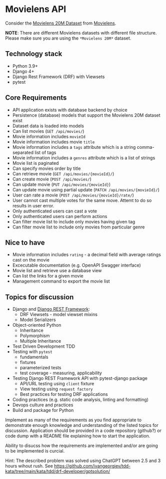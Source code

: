 
# Movielens API

Consider the [Movielens 20M Dataset](https://files.grouplens.org/datasets/movielens/ml-20m-README.html) from [Movielens](https://grouplens.org/datasets/movielens/).

**NOTE**: There are different Movielens datasets with different file structure. Please make sure you are using the `*Movielens 20M*` dataset.

## Technology stack

* Python 3.9+
* Django 4+
* Django Rest Framework (DRF) with Viewsets
* pytest

## Core Requirements

* API application exists with database backend by choice
* Persistence (database) models that support the Movielens 20M dataset exist
* Dataset data is loaded into models
* Can list movies (`GET /api/movies/`)
* Movie information includes `movieId`
* Movie information includes movie `title`
* Movie information includes a `tags` attribute which is a string comma-separated list of tags
* Movie information includes a `genres` attribute which is a list of strings
* Movie list is paginated
* Can specify movies order by title
* Can retrieve movie (`GET /api/movies/{movieId}/`)
* Can create movie (`POST /api/movies/`)
* Can update movie (`PUT /api/movies/{movieId}`)
* Can update movie using partial update (`PATCH /api/movies/{movieId}/`)
* User can rate a movie (`POST /api/movies/{movieId}/rate/`)
* User cannot cast multiple votes for the same move. Attemt to do so results in user error.
* Only authenticated users can cast a vote
* Only authenticated users can perform actions
* Can filter movie list to include only movies having given tag
* Can filter movie list to include only movies from particular genre

## Nice to have

* Movie information includes `rating` - a decimal field with average ratings cast on the movie
* Excecutable documentation (e.g. OpenAPI Swagger interface)
* Movie list and retrieve use a database view
* Can list the links for a given movie
* Management command to export the movie list

## Topics for discussion

* Django and [Django REST Framework](https://www.django-rest-framework.org/):
  * DRF Viewsets - model viewset mixins
  * Model Serializers
* Object-oriented Python
  * Inheritance
  * Polymorphism
  * Multiple Inheritance
* Test Driven Development TDD
* Testing with `pytest`
  * fundamentals
  * fixtures
  * parameterized tests
  * test coverage - measuring, applicability
* Testing Django REST Framework API with pytest-django package
  * API/URL testing using `client` fixture
  * View testing using `request factory`
  * Best practices for testing DRF applications
* Coding practices (e.g. static code analysis, linting and formatting)
* Devops culture and practices
* Build and package for Python

Implement as many of the requirements as you find appropriate to demonstrate enough knowledge and understanding of the listed topics for discussion.
Application should be provided in a code repository (github?) or code dump with a README file explaining how to start the application.

Ability to disucss how the requirements are implemented and/or are going to be implemented is curcial.


Hint:
The described problem was solved using ChatGPT between 2.5 and 3 hours wihout rush. See https://github.com/ivangeorgiev/tdd-kata/tree/main/kata/tdd/drf-developer/gptsolution/

